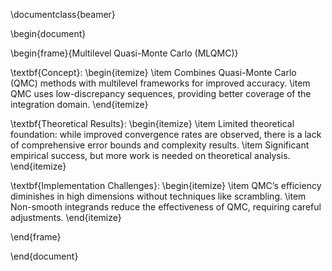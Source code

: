 \documentclass{beamer}

\begin{document}

\begin{frame}{Multilevel Quasi-Monte Carlo (MLQMC)}

\textbf{Concept}:
\begin{itemize}
    \item Combines Quasi-Monte Carlo (QMC) methods with multilevel frameworks for improved accuracy.
    \item QMC uses low-discrepancy sequences, providing better coverage of the integration domain.
\end{itemize}

\textbf{Theoretical Results}:
\begin{itemize}
    \item Limited theoretical foundation: while improved convergence rates are observed, there is a lack of comprehensive error bounds and complexity results.
    \item Significant empirical success, but more work is needed on theoretical analysis.
\end{itemize}

\textbf{Implementation Challenges}:
\begin{itemize}
    \item QMC’s efficiency diminishes in high dimensions without techniques like scrambling.
    \item Non-smooth integrands reduce the effectiveness of QMC, requiring careful adjustments.
\end{itemize}

\end{frame}

\end{document}
